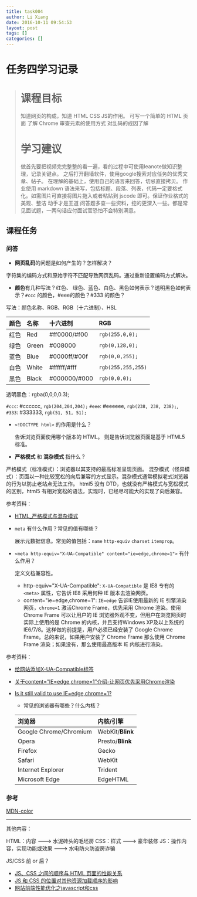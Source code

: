 ```yaml
---
title: task004
author: Li Xiang
date: 2016-10-11 09:54:53
layout: post
tags: []
categories: []
---
```


# 任务四学习记录

> # 课程目标
> 知道网页的构成，知道 HTML CSS JS的作用。
> 可写一个简单的 HTML 页面
> 了解 Chrome 审查元素的使用方式
> 对乱码的成因了解
> # 学习建议
> 做首先要把视频完完整整的看一遍，看的过程中可使用leanote做知识整理，记录关键点。
> 之后打开翻墙软件，使用google搜索对应任务的优秀文章、帖子。
> 在理解的基础上，使用自己的语言来回答，切忌直接拷贝。
> 作业使用 markdown 语法来写，包括标题、段落、列表，代码一定要格式化。如需图片可直接将图片拖入或者粘贴到 jscode 即可。保证作业格式的美观、整洁
> 动手才是王道
> 问答题多查一些资料，挖的更深入一些。都是常见面试题，一两句话应付面试官恐怕不会特别满意。

## 课程任务

### 问答

  * **网页乱码**的问题是如何产生的？怎样解决？

  字符集的编码方式和原始字符不匹配导致网页乱码。通过重新设置编码方式解决。

  * **颜色**有几种写法？红色、 绿色、蓝色、白色、黑色如何表示？透明黑色如何表示？`#ccc` 的颜色，#eee的颜色？#333 的颜色？

  写法：颜色名称、RGB、RGB（十六进制）、HSL

  颜色 | 名称 | 十六进制 | RGB
  :---|:-----|:-------|:-----
  红色 | Red | #ff0000/#f00 | `rgb(255,0,0);`
  绿色 | Green | #008000 | `rgb(0,128,0);`
  蓝色 | Blue | #0000ff/#00f | `rgb(0,0,255);`
  白色 | White | #ffffff/#fff | `rgb(255,255,255)`
  黑色 | Black | #000000/#000 | `rgb(0,0,0);`

  透明黑色：rgba(0,0,0,0.3);

  `#ccc`: #cccccc, `rgb(204,204,204);`
  `#eee`: #eeeeee, `rgb(238, 238, 238);`,
  `#333`: #333333, `rgb(51, 51, 51);`

  * `<!DOCTYPE html>` 的作用是什么？

    <!DOCTYPE> 告诉浏览页面使用哪个版本的 HTML。<!DOCTYPE html> 则是告诉浏览器页面是基于 HTML5 标准。

  * **严格模式** 和 **混杂模式** 指什么？

  严格模式（标准模式）：浏览器以其支持的最高标准呈现页面。
  混杂模式（怪异模式）：页面以一种比较宽松的向后兼容的方式显示。混杂模式通常模拟老式浏览器的行为以防止老站点无法工作。
  html5 没有 DTD，也就没有严格模式与宽松模式的区别，html5 有相对宽松的语法，实现时，已经尽可能大的实现了向后兼容。

  参考资料：
  - [HTML_严格模式与混杂模式](http://www.jianshu.com/p/2c381cd4fcf9)

  * `meta` 有什么作用？常见的值有哪些？

    展示元数据信息。常见的值包括：`name` `http-equiv` `charset` `itemprop`。

  * `<meta http-equiv="X-UA-Compatible" content="ie=edge,chrome=1">` 有什么作用？

    定义文档兼容性。

    - http-equiv="X-UA-Compatible": `X-UA-Compatible` 是 IE8 专有的 `<meta>` 属性，它告诉 IE8 采用何种 IE 版本去渲染网页。
    - content="ie=edge,chrome=1": `IE=edge` 告诉IE使用最新的 IE 引擎渲染网页，`chrome=1` 激活Chrome Frame，优先采用 Chrome 渲染。使用 Chrome Frame 可以让用户的 IE 浏览器外观不变，但用户在浏览网页时实际上使用的是 Chrome 的内核，并且支持Windows XP及以上系统的IE6/7/8。这样做的前提是，用户必须已经安装了 Google Chrome Frame。总的来说，如果用户安装了 Chrome Frame 那么使用 Chrome Frame 渲染；如果没有，那么使用最高版本 IE 内核进行渲染。

参考资料：
- [给网站添加X-UA-Compatible标签](http://lightcss.com/add-x-ua-compatible-meta-to-your-website/)
- [关于content=”IE=edge,chrome=1″介绍-让网页优先采用Chrome渲染](http://ziren.org/html-css/content-ie-edge-chrome-1-introduction-web-page-using-chrome-rendering.html)
- [Is it still valid to use IE=edge,chrome=1?](http://stackoverflow.com/questions/22059060/is-it-still-valid-to-use-ie-edge-chrome-1)

  * 常见的浏览器有哪些？什么内核？

  浏览器 | 内核/引擎
  :-----|:--------
  Google Chrome/Chromium | WebKit/**Blink**
  Opera | Presto/**Blink**
  Firefox | Gecko
  Safari | WebKit
  Internet Explorer | Trident
  Microsoft Edge | EdgeHTML

### 参考

[MDN-color](https://developer.mozilla.org/zh-CN/docs/Web/CSS/color_value)

---
其他内容：

HTML：内容 ---> 水泥砖头的毛坯房
CSS：样式 ---> 豪华装修
JS：操作内容，实现功能或效果 ---> 水电防火防盗房诈骗

JS/CSS 前 or 后？

- [JS、CSS 之间的顺序与 HTML 页面的性能关系](http://frontenddev.org/link/js-css-between-the-order-of-the-relationship-with-the-performance-of-the-html-page.html)
- [JS 和 CSS 的位置对其他资源加载顺序的影响](https://lifesinger.wordpress.com/2012/02/03/performance-impact-of-js-css-loading-order/)
- [网站前端性能优化之javascript和css](http://www.haorooms.com/post/web_xnyh_jscss)
